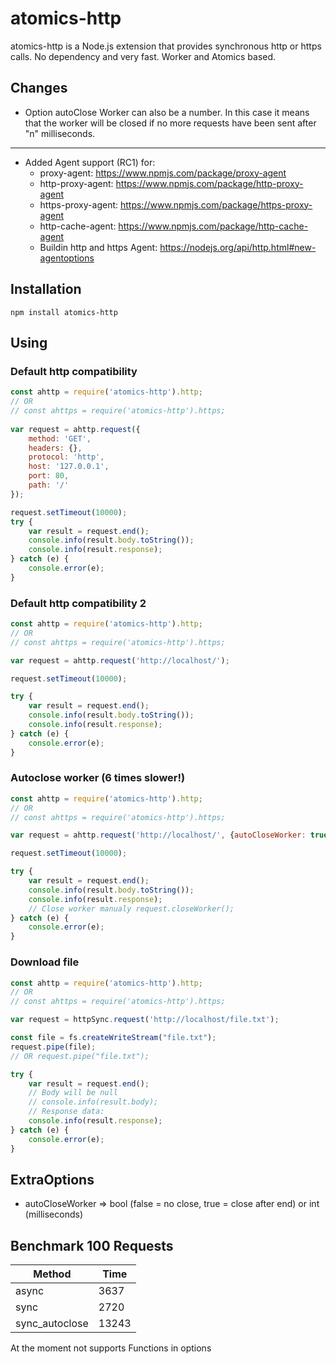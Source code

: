 # atomics-http
atomics-http is a Node.js extension that provides synchronous http or https calls.
No dependency and very fast. Worker and Atomics based.

## Changes
* Option autoClose Worker can also be a number. In this case it means 
that the worker will be closed if no more requests have been sent after 
"n" milliseconds.
---
* Added Agent support (RC1) for:
  - proxy-agent: https://www.npmjs.com/package/proxy-agent
  - http-proxy-agent: https://www.npmjs.com/package/http-proxy-agent
  - https-proxy-agent: https://www.npmjs.com/package/https-proxy-agent
  - http-cache-agent: https://www.npmjs.com/package/http-cache-agent
  - Buildin http and https Agent: https://nodejs.org/api/http.html#new-agentoptions

## Installation
```shell
npm install atomics-http
```
## Using
### Default http compatibility
```javascript
const ahttp = require('atomics-http').http;
// OR 
// const ahttps = require('atomics-http').https;
 
var request = ahttp.request({
    method: 'GET',
    headers: {},
    protocol: 'http',
    host: '127.0.0.1',
    port: 80,
    path: '/'
});

request.setTimeout(10000);
try {
	var result = request.end();
	console.info(result.body.toString());
	console.info(result.response);
} catch (e) {
	console.error(e);
}
```

### Default http compatibility 2
```javascript
const ahttp = require('atomics-http').http;
// OR 
// const ahttps = require('atomics-http').https;

var request = ahttp.request('http://localhost/');

request.setTimeout(10000);

try {
	var result = request.end();
	console.info(result.body.toString());
	console.info(result.response);
} catch (e) {
	console.error(e);
}
```

### Autoclose worker (6 times slower!)
```javascript
const ahttp = require('atomics-http').http;
// OR 
// const ahttps = require('atomics-http').https;

var request = ahttp.request('http://localhost/', {autoCloseWorker: true});

request.setTimeout(10000);

try {
	var result = request.end();
	console.info(result.body.toString());
	console.info(result.response);
	// Close worker manualy request.closeWorker();
} catch (e) {
	console.error(e);
}
```

### Download file
```javascript
const ahttp = require('atomics-http').http;
// OR 
// const ahttps = require('atomics-http').https;

var request = httpSync.request('http://localhost/file.txt');

const file = fs.createWriteStream("file.txt");
request.pipe(file);
// OR request.pipe("file.txt");

try {
	var result = request.end();
	// Body will be null
	// console.info(result.body);
    // Response data:
	console.info(result.response);
} catch (e) {
	console.error(e);
}
```

## ExtraOptions
* autoCloseWorker => bool (false = no close, true = close after end) or int (milliseconds)

## Benchmark 100 Requests
| Method          | Time    |
|-----------------|---------|
| async           | 3637    |
| sync            | 2720    |
| sync_autoclose  | 13243   |



At the moment not supports Functions in options
